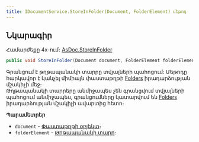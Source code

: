 ```yaml
---
title: IDocumentService.StoreInFolder(Document, FolderElement) մեթոդ
---
```


## Նկարագիր

Համարժեքը 4x-ում։ [AsDoc.StoreInFolder](https://armsoft.github.io/as4x-docs/HTM/ProgrGuide/Functions/ASDOC/StoreInFolder.html)

```c#
public void StoreInFolder(Document document, FolderElement folderElement)
```

Գրանցում է թղթապանակի տարրը տվյալների պահոցում:
Մեթոդը հարկավոր է կանչել միմիայն փաստաթղթի [Folders](../../definitions/document/Folders.md) իրադարձության մշակիչի մեջ։  
Թղթապանակի տարրերը անմիջապես չեն գրանցվում տվյալների պահոցում անմիջապես, գրանցումները կատարվում են [Folders](../../definitions/document/Folders.md) իրադարձության մշակիչի ավարտից հետո։

**Պարամետրեր**

* `document` - [Փաստաթղթի օբյեկտ](../../definitions/document.md)։
* `folderElement` - [Թղթապանակի տարր](../../types/FolderElement.md)։
